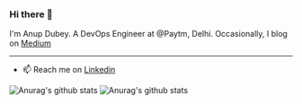 ### Hi there 👋

I'm Anup Dubey. A DevOps Engineer at @Paytm, Delhi.
Occasionally, I blog on [Medium](https://medium.com/@anupdubey)

---
- 📫 Reach me on [Linkedin](https://www.linkedin.com/in/anup-dubey/)

![Anurag's github stats](https://github-readme-stats.vercel.app/api/top-langs/?username=anup1384&show_icons=true&theme=tokyonight)
![Anurag's github stats](https://github-readme-stats.vercel.app/api?username=anup1384&show_icons=true&theme=tokyonight)


<!--
**anup1384/anup1384** is a ✨ _special_ ✨ repository because its `README.md` (this file) appears on your GitHub profile.

Here are some ideas to get you started:

- 🔭 I’m currently working on multiple projects but most importantly working on myself. 
- 🌱 I’m currently learning ML
- 👯 I’m looking to collaborate on anything that is related to Data. 
- 🤔 I’m looking for help with ...
- 💬 Ask me about what NOT to do. 

- 😄 Pronouns: ...
- ⚡ Fun fact: ...
-->
